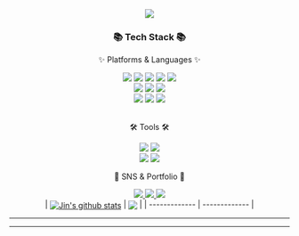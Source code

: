 <div align=center>
  <img src="https://capsule-render.vercel.app/api?type=waving&color=auto&height=200&section=header&text=Jin's%20Log&fontSize=90" />
</div>

<div align="center">
 	<h3>📚 Tech Stack 📚</h3>
	 <p>✨ Platforms & Languages ✨</p>
</div>

<div align="center">
	<img src="https://img.shields.io/badge/Java-007396?style=flat&logo=Conda-Forge&logoColor=white" />
	<img src="https://img.shields.io/badge/HTML5-E34F26?style=flat&logo=HTML5&logoColor=white" />
	<img src="https://img.shields.io/badge/CSS3-1572B6?style=flat&logo=CSS3&logoColor=white" />
	<img src="https://img.shields.io/badge/JavaScript-F7DF1E?style=flat&logo=JavaScript&logoColor=white" />
	<img src="https://img.shields.io/badge/jQuery-0769AD?style=flat&logo=jQuery&logoColor=white" />
	<br>
	<img src="https://img.shields.io/badge/Spring-6DB33F?style=flat&logo=Spring&logoColor=white" />
	<img src="https://img.shields.io/badge/Bootstrap-7952B3?style=flat&logo=Bootstrap&logoColor=white" />
	<img src="https://img.shields.io/badge/Mybatis-000000?style=flat&logo=Fluentd&logoColor=white" />
	<br>
	<img src="https://img.shields.io/badge/Oracle%20SQL-F80000?style=flat&logo=Oracle&logoColor=white" />
	<img src="https://img.shields.io/badge/MySQL-4479A1?style=flat&logo=MySQL&logoColor=white" />
	<img src="https://img.shields.io/badge/Linux-FCC624?style=flat&logo=Linux&logoColor=white" />
</div>

<br>

<div align=center>
	<p>🛠 Tools 🛠</p>
</div>

<div align=center>
	<img src="https://img.shields.io/badge/Eclipse%20IDE-2C2255?style=flat&logo=EclipseIDE&logoColor=white" />
	<img src="https://img.shields.io/badge/Visual%20Studio%20Code-007ACC?style=flat&logo=VisualStudioCode&logoColor=white" />
	<br>
	<img src="https://img.shields.io/badge/Tomcat-F8DC75?style=flat&logo=ApacheTomcat&logoColor=white" />
	<img src="https://img.shields.io/badge/GitHub-181717?style=flat&logo=GitHub&logoColor=white" />
</div>

<div align=center>
	<p>🎨 SNS & Portfolio 🎨</p>
</div>
<div align=center>
	<!--<a href="https://yermi.co.kr">
		<img src="https://img.shields.io/badge/Portfolio-FF3633?style=flat&logo=Micro.blog&logoColor=white" />
	</a>-->
	<a href="https://blog.naver.com/jins_log">
		<img src="https://img.shields.io/badge/-Blog-92a8d1?logo=naver&logoColor=white" />
	</a>
	<a href="mailto:coah2013@naver.com">
		<img src="https://img.shields.io/badge/Gmail-EA4335?style=for-the-badge&logo=Gmail&logoColor=white" />
	</a>
	<a href="https://pdjin8119.notion.site/Back-End-Developer-e1c34d1e196f42b5b7ef7e4ade10f165?pvs=4">
		<img src="https://img.shields.io/badge/Notion-000000?style=flat&logo=Notion&logoColor=white" />
	</a>
	<br>
</div>

<div align=center>
 | <a href="https://github.com/DojinP/github-readme-stats"><img align="center" src="https://github-readme-stats.vercel.app/api?username=DojinP&show_icons=true&include_all_commits=true&theme=buefy&hide_border=true" alt="Jin's github stats" /></a> | <a href="https://github.com/DojinP/github-readme-stats"><img align="center" src="https://github-readme-stats.vercel.app/api/top-langs/?username=DojinP&layout=compact&theme=buefy&hide_border=true" /></a> |
 | ------------- | ------------- |
</div>















---


<!--![header](https://capsule-render.vercel.app/api?type=wave&color=EAEBEC&width=800&height=350&section=header&section=footer&text=Jin's%20GitHub&fontColor=423587)-->
<!--[![Jin's githubstats](https://github-readme-stats.vercel.app/api?username=DojinP&show_icons=true&theme=radical)](https://github.com/DojinP)-->
<!-- [![Top Langs](https://github-readme-stats.vercel.app/api/top-langs/?username=DojinP&layout=compact&show_icons=true&theme=radical)](https://github.com/DojinP/github-readme-stats) -->
<!--![C](https://img.shields.io/badge/-C-123456?style=flat-square&logo=C&logoColor=black)-->
<!-- ![TypeScript](https://img.shields.io/badge/-TypeScript-3178C6?style=flat-square&logo=TypeScript&logoColor=white)
![Serverless](https://img.shields.io/badge/-Serverless-FD5750?style=flat-square&logo=Serverless&logoColor=magenta)
![MariaDB](https://img.shields.io/badge/-MariaDB-1F305F?style=flat-square&logo=mariadb&logoColor=white) -->
<!--![Java](https://img.shields.io/badge/-자바-007396?style=flat&logo=Java&logoColor=ffffff)
![Spring](https://img.shields.io/badge/-Spring-6DB33F?style=for-the-badge&logo=Spring&logoColor=white)-->




<!-- # Hi there 👋
## Hi there 👋
### Hi there 👋
#### Hi there 👋
##### Hi there 👋 
-->

---

<!-- **굵게** <br>
*이탤릭* <br>
~~취소선~~ <br>

* 1번
* 2번
* 3번

[네이버 가자](https://www.naver.com)

|header|description|
|--|--|
|cell1|cell2|

```
System.out.println("요기요");
```

- [ ] 사람입니까?

:joy:
 -->
<!-- ![footer](https://capsule-render.vercel.app/api?type=wave&color=auto&height=200&section=footer) -->

<!--
**DojinP/DojinP** is a ✨ _special_ ✨ repository because its `README.md` (this file) appears on your GitHub profile.

Here are some ideas to get you started:

- 🔭 I’m currently working on ...
- 🌱 I’m currently learning ...
- 👯 I’m looking to collaborate on ...
- 🤔 I’m looking for help with ...
- 💬 Ask me about ...
- 📫 How to reach me: ...
- 😄 Pronouns: ...
- ⚡ Fun fact: ...
-->
